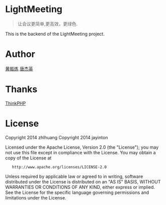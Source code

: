 LightMeeting
===
> 让会议更简单,更高效，更绿色.

This is the backend of the LightMeeting project.

Author
===
[黄振炼](https://coding.net/u/zhlhuang)
[唐杰英](https://coding.net/u/jayinton)

Thanks
===
[ThinkPHP](http://www.thinkphp.cn/)


License
===
   Copyright 2014 zhlhuang
   Copyright 2014 jayinton

   Licensed under the Apache License, Version 2.0 (the "License");
   you may not use this file except in compliance with the License.
   You may obtain a copy of the License at

       http://www.apache.org/licenses/LICENSE-2.0

   Unless required by applicable law or agreed to in writing, software
   distributed under the License is distributed on an "AS IS" BASIS,
   WITHOUT WARRANTIES OR CONDITIONS OF ANY KIND, either express or implied.
   See the License for the specific language governing permissions and
   limitations under the License.
